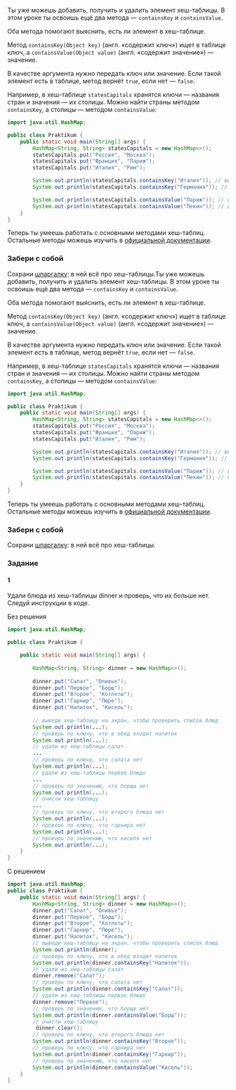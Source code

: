 Ты уже можешь добавить, получить и удалить элемент хеш-таблицы. В этом уроке ты освоишь ещё два метода — `containsKey` и `containsValue`.

Оба метода помогают выяснить, есть ли элемент в хеш-таблице.

Метод `containsKey(Object key)` (англ. «содержит ключ») ищет в таблице ключ, а `containsValue(Object value)` (англ. «содержит значение») — значение.

В качестве аргумента нужно передать ключ или значение. Если такой элемент есть в таблице, метод вернёт `true`, если нет — `false`.

Например, в хеш-таблице `statesCapitals` хранятся ключи — названия стран и значения — их столицы. Можно найти страны методом `containsKey`, а столицы — методом `containsValue`:

```java
import java.util.HashMap;

public class Praktikum {
    public static void main(String[] args) {
        HashMap<String, String> statesCapitals = new HashMap<>();
        statesCapitals.put("Россия", "Москва");
        statesCapitals.put("Франция", "Париж");
        statesCapitals.put("Италия", "Рим");

        System.out.println(statesCapitals.containsKey("Италия")); // выведется true
        System.out.println(statesCapitals.containsKey("Германия")); // выведется false

        System.out.println(statesCapitals.containsValue("Париж")); // выведется true
        System.out.println(statesCapitals.containsValue("Пекин")); // выведется false
    }
}
```

Теперь ты умеешь работать с основными методами хеш-таблиц. Остальные методы можешь изучить в [официальной документации](https://docs.oracle.com/en/java/javase/11/docs/api/java.base/java/util/HashMap.html).

### Забери с собой

Сохрани [шпаргалку](https://code.s3.yandex.net/qa-automation-engineer/java/track2/cheatsheets/sprint5/hash_maps_cheatsheet.pdf): в ней всё про хеш-таблицы.Ты уже можешь добавить, получить и удалить элемент хеш-таблицы. В этом уроке ты освоишь ещё два метода — `containsKey` и `containsValue`.

Оба метода помогают выяснить, есть ли элемент в хеш-таблице.

Метод `containsKey(Object key)` (англ. «содержит ключ») ищет в таблице ключ, а `containsValue(Object value)` (англ. «содержит значение») — значение.

В качестве аргумента нужно передать ключ или значение. Если такой элемент есть в таблице, метод вернёт `true`, если нет — `false`.

Например, в хеш-таблице `statesCapitals` хранятся ключи — названия стран и значения — их столицы. Можно найти страны методом `containsKey`, а столицы — методом `containsValue`:

```java
import java.util.HashMap;

public class Praktikum {
    public static void main(String[] args) {
        HashMap<String, String> statesCapitals = new HashMap<>();
        statesCapitals.put("Россия", "Москва");
        statesCapitals.put("Франция", "Париж");
        statesCapitals.put("Италия", "Рим");

        System.out.println(statesCapitals.containsKey("Италия")); // выведется true
        System.out.println(statesCapitals.containsKey("Германия")); // выведется false

        System.out.println(statesCapitals.containsValue("Париж")); // выведется true
        System.out.println(statesCapitals.containsValue("Пекин")); // выведется false
    }
}
```

Теперь ты умеешь работать с основными методами хеш-таблиц. Остальные методы можешь изучить в [официальной документации](https://docs.oracle.com/en/java/javase/11/docs/api/java.base/java/util/HashMap.html).

### Забери с собой

Сохрани [шпаргалку](https://code.s3.yandex.net/qa-automation-engineer/java/track2/cheatsheets/sprint5/hash_maps_cheatsheet.pdf): в ней всё про хеш-таблицы.

### Задание 
#### 1
Удали блюда из хеш-таблицы dinner и проверь, что их больше нет. Следуй инструкции в коде.


Без решения
```java
import java.util.HashMap;

public class Praktikum {

    public static void main(String[] args) {
		
        HashMap<String, String> dinner = new HashMap<>();
		
        dinner.put("Салат", "Оливье");
        dinner.put("Первое", "Борщ");
        dinner.put("Второе", "Котлеты");
        dinner.put("Гарнир", "Пюре");
        dinner.put("Напиток", "Кисель");
		
        // выведи хеш-таблицу на экран, чтобы проверить список блюд
        System.out.println(...);
        // проверь по ключу, что в обед входит напиток
        System.out.println(...);
        // удали из хеш-таблицы салат
        ...
        // проверь по ключу, что салата нет
        System.out.println(...);
        // удали из хеш-таблицы первое блюдо
        ...
        // проверь по значению, что борща нет
        System.out.println(...);
        // очисти хеш-таблицу
        ...
        // проверь по ключу, что второго блюда нет
        System.out.println(...);
        // проверь по ключу, что гарнира нет
        System.out.println(...);
        // проверь по значению, что киселя нет
        System.out.println(...);
    }
}
```

С решением
```java
import java.util.HashMap;
public class Praktikum {
    public static void main(String[] args) {
        HashMap<String, String> dinner = new HashMap<>();
        dinner.put("Салат", "Оливье");
        dinner.put("Первое", "Борщ");
        dinner.put("Второе", "Котлеты");
        dinner.put("Гарнир", "Пюре");
        dinner.put("Напиток", "Кисель");
        // выведи хеш-таблицу на экран, чтобы проверить список блюд
        System.out.println(dinner);
        // проверь по ключу, что в обед входит напиток
        System.out.println(dinner.containsKey("Напиток"));
        // удали из хеш-таблицы салат
        dinner.remove("Салат");
        // проверь по ключу, что салата нет
        System.out.println(dinner.containsKey("Салат"));
        // удали из хеш-таблицы первое блюдо
        dinner.remove("Первое");
        // проверь по значению, что борща нет
        System.out.println(dinner.containsValue("Борщ"));
        // очисти хеш-таблицу
         dinner.clear();
        // проверь по ключу, что второго блюда нет
        System.out.println(dinner.containsKey("Второе"));
        // проверь по ключу, что гарнира нет
        System.out.println(dinner.containsKey("Гарнир"));
        // проверь по значению, что киселя нет
        System.out.println(dinner.containsValue("Кисель"));
    }
}
```
